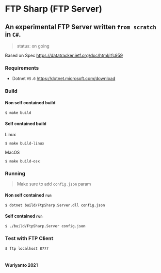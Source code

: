 # FTP Sharp (FTP Server)

## An experimental FTP Server written `from scratch` in `C#`. 


> status: on going


Based on Spec https://datatracker.ietf.org/doc/html/rfc959

### Requirements

- Dotnet `V5.0` https://dotnet.microsoft.com/download


### Build

#### Non self contained build
```shell
$ make build
```

#### Self contained build

Linux
```
$ make build-linux
```

MacOS
```
$ make build-osx
```

### Running

> Make sure to add `config.json` param

#### Non self contained `run`
```shell
$ dotnet build/FtpSharp.Server.dll config.json
```

#### Self contained `run`
```shell
$ ./build/FtpSharp.Server config.json
```

### Test with FTP Client

```shell
$ ftp localhost 8777
```

#

#### Wuriyanto 2021